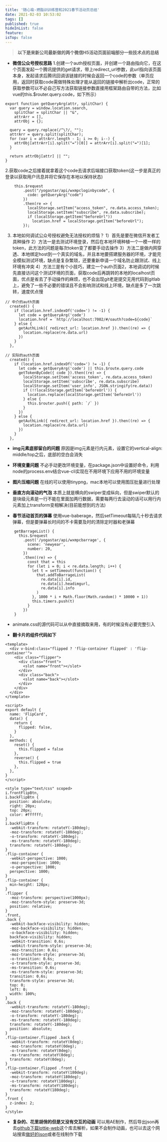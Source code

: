 ```yaml
---
title: '随心瑜-燃脂训训练营和2021春节活动页总结'
date: 2021-02-03 10:53:02
tags: []
published: true
hideInList: false
feature: 
isTop: false
---
```

> **以下是来新公司最新做的两个微信H5活动页面前端部分一些技术点的总结**
- **微信公众号授权思路**
  1.创建一个auth授权页面，并创建一个路由指向它，在这个页面发起一个腾讯提供的get请求，带上redirect_url参数，此url指向该页面本身，发起请求后腾讯回调该链接的时候会返回一个code的参数（单页应用，返回时获取code需做特殊处理才能从返回的链接中解析出code，正常的获取参数可以不必自己写方法获取链接参数直接用框架路由自带的方法，比如vue的this.$router.query.code，如下所示）
```
export function getQueryArg(attr, splitChar) {
  var query = window.location.search,
    splitChar = splitChar || "&",
    attrArr = [],
    attrObj = {};

  query = query.replace(/^\?/, "");
  attrArr = query.split(splitChar);
  for (var i = attrArr.length - 1; i >= 0; i--) {
    attrObj[attrArr[i].split("=")[0]] = attrArr[i].split("=")[1];
  }

  return attrObj[attr] || "";
}
```
  2.获取code之后接着就拿着这个code去请求后端接口获取token(这一步是真正的登录以获取用户讯息并将它保存在本地以保持状态)
```
    this.$request
        .post("/yogastar/api/wxmpcloginbycode", {
          code: getQueryArg("code")
        })
        .then(re => {
          localStorage.setItem("access_token", re.data.access_token);
          localStorage.setItem("subscribe", re.data.subscribe);
          if (localStorage.getItem("beforeUrl"))
            location.href = localStorage.getItem("beforeUrl");
        });
```
3. 本地如何调试公众号授权避免无法授权的烦恼？
1）首先是要在微信开发者工具种操作
2）方法一是去测试环境登录，然后在本地环境种植一个一模一样的token，此方法的问题是每次token变了都要手动去操作
3）方法二是做内网穿透、本地绑定host到一个真实的域名，并且本地要搭建服务器的环境，才能完全模拟测试环境，缺点是复杂繁琐，还要重新申请一个域名防止跟测试、线上环境有冲突
4）方法三是有个小技巧，建立一个auth页面2，本地调试的时候先直接访问这个测试环境的页面，获取code后再跳转的本地的localhost页面，优点是省去了手动操作的麻烦，也不会出现git老是提交无用代码到gitlab上，避免了一些不必要的错误且不会影响测试和线上环境，缺点是多了一次跳转，速度优点慢
```
// 中介的auth页面
  created() {
    if (location.href.indexOf('code=') != -1) {
      let code = getQueryArg('code')
      location.href = `http://localhost:7002/#/oauth?code=${code}`
    } else {
      getAuthLink({ redirect_url: location.href }).then((re) => {
        location.replace(re.data.url)
      })
    }
  },
```
```
// 实际的auth页面
  created() {
    if (location.href.indexOf('code=') != -1) {
      let code = getQueryArg('code') || this.$route.query.code
      getTokenByCode({ code }).then((re) => {
        localStorage.setItem('access_token', re.data.access_token)
        localStorage.setItem('subscribe', re.data.subscribe)
        localStorage.setItem('user_info', JSON.stringify(re.data))
        if (!!localStorage.getItem('beforeUrl')) {
          location.replace(localStorage.getItem('beforeUrl'))
        } else {
          this.$router.push({ path: `/` })
        }
      })
    } else {
      getAuthLink({ redirect_url: location.href }).then((re) => {
        location.replace(re.data.url)
      })
    }
  },
```

- **img元素底部留白的问题**
  原因是img元素是行内元素，设置它的vertical-align: middle/top之后，底部的空白会消失

- **环境变量问题**
  不必手动更改环境变量，在package.json中设置好命令，利用node的process.env结合vue-cli实现在不用环境下应用不用的环境变量

- **图片压缩问题**
在线的可以使用tinypng，mac本地可以使用图压批量进行处理

- **垂直方向滚动的气泡**
 本质上就是横向的swiper变成纵向，但是swiper默认的是块级元素是一行不能在里面加两行数据，需要每两行去滚动的话可以用行内元素加上transform变相解决(目前能想到的方法)

- **春节活动首页的弹幕**
  使用vue-baberage，然后setTimeout每隔几十秒去请求弹幕，但是要弹幕长时间的不卡需要及时的清除定时器和老弹幕
```
    getBarrageList() {
      this.$request
        .post('/yogastar/api/wxmpcbarrage', {
          scene: 'newyear',
          number: 20,
        })
        .then((re) => {
          const that = this
          for (let i = 0; i < re.data.length; i++) {
            let t = setTimeout(function() {
              that.addToBarrageList(
                re.data[i].id,
                re.data[i].headimgurl,
                re.data[i].info
              )
            }, 1000 * i + Math.floor(Math.random() * 10000 + 1))
            this.timers.push(t)
          }
        })
    }
```
- animate.css的源代码可以从中直接摘取来用，有的时候没有必要完整引入

- **翻卡片的组件代码如下**
```
<template>
  <div v-bind:class="flipped ? 'flip-container flipped' : 'flip-container'">
    <div class="flipper">
      <div class="front">
        <slot name="front"></slot>
      </div>
      <div class="back">
        <slot name="back"></slot>
      </div>
    </div>
  </div>
</template>

<script>
export default {
  name: 'FlipCard',
  data() {
    return {
      flipped: false,
    }
  },
  methods: {
    reset() {
      this.flipped = false
    },
    reverse() {
      this.flipped = true
    },
  },
}
</script>

<style type="text/css" scoped>
i.frontFlipBtn,
i.backFlipBtn {
  position: absolute;
  right: 20px;
  top: 20px;
  color: #ffffff;
}
i.backFlipBtn {
  -webkit-transform: rotateY(-180deg);
  -moz-transform: rotateY(-180deg);
  -o-transform: rotateY(-180deg);
  -ms-transform: rotateY(-180deg);
  transform: rotateY(-180deg);
}
.flip-container {
  -webkit-perspective: 1000;
  -moz-perspective: 1000;
  -o-perspective: 1000;
  perspective: 1000;
}
.flip-container {
  min-height: 120px;
}
.flipper {
  -moz-transform: perspective(1000px);
  -moz-transform-style: preserve-3d;
  position: relative;
}
.front,
.back {
  -webkit-backface-visibility: hidden;
  -moz-backface-visibility: hidden;
  -o-backface-visibility: hidden;
  backface-visibility: hidden;
  -webkit-transition: 0.6s;
  -webkit-transform-style: preserve-3d;
  -moz-transition: 0.6s;
  -moz-transform-style: preserve-3d;
  -o-transition: 0.6s;
  -o-transform-style: preserve-3d;
  -ms-transition: 0.6s;
  -ms-transform-style: preserve-3d;
  transition: 0.6s;
  transform-style: preserve-3d;
  top: 0;
  left: 0;
  width: 100%;
}
.back {
  -webkit-transform: rotateY(-180deg);
  -moz-transform: rotateY(-180deg);
  -o-transform: rotateY(-180deg);
  -ms-transform: rotateY(-180deg);
  transform: rotateY(-180deg);
  position: absolute;
}
.flip-container.flipped .back {
  -webkit-transform: rotateY(0deg);
  -moz-transform: rotateY(0deg);
  -o-transform: rotateY(0deg);
  -ms-transform: rotateY(0deg);
  transform: rotateY(0deg);
}
.flip-container.flipped .front {
  -webkit-transform: rotateY(180deg);
  -moz-transform: rotateY(180deg);
  -o-transform: rotateY(180deg);
  -ms-transform: rotateY(180deg);
  transform: rotateY(180deg);
}
.front {
  z-index: 2;
}
</style>

```

- **复杂的、花里胡俏的但是又没有交互的动画**
可以用AE制作，然后导出json再去[github下载lottie-web](https://github.com/airbnb/lottie-web)这个库去解析，如果不会制作动画，也可以去这个网站搜索[做好的json](https://lottiefiles.com/)或者在线制作下载




<!-- more -->
